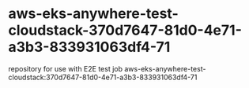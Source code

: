 # aws-eks-anywhere-test-cloudstack-370d7647-81d0-4e71-a3b3-833931063df4-71
repository for use with E2E test job aws-eks-anywhere-test-cloudstack:370d7647-81d0-4e71-a3b3-833931063df4-71

